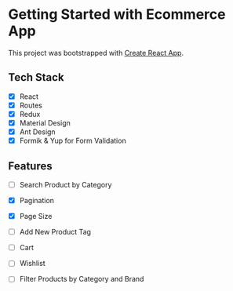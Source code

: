 # Getting Started with Ecommerce App

This project was bootstrapped with [Create React App](https://github.com/facebook/create-react-app).

## Tech Stack
- [x] React
- [x] Routes
- [x] Redux
- [x] Material Design
- [x] Ant Design
- [X] Formik & Yup for Form Validation

## Features
- [ ] Search Product by Category
- [x] Pagination
- [x] Page Size
- [ ] Add New Product Tag
- [ ] Cart
- [ ] Wishlist
- [ ] Filter Products by Category and Brand


